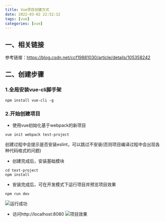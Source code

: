 ```yaml
---
title: Vue项目创建方式
date: 2022-03-02 22:52:12
tags: [vue]
categories: [vue]
---
```


## 一、相关链接
参考链接：https://blog.csdn.net/ccf19881030/article/details/105358242

## 二、创建步骤
### 1.全局安装vue-cli脚手架
```shell
npm install vue-cli -g
```

### 2.开始创建项目
* 使用vue初始化基于webpack的新项目
```shell
vue init webpack test-project
```
创建过程中会提示是否安装eslint，可以跳过不安装(否则项目编译过程中会出现各种代码格式的问题)

* 创建完成后，安装基础模块
```shell
cd test-project
npm install
```

* 安装完成后，可在开发模式下运行项目并预览项目效果
```shell
npm run dev
```

![运行成功](/images/Vue项目创建方式1.png)

* 访问http://localhost:8080
![项目效果](/images/Vue项目创建方式2.png)